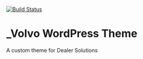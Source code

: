 [![Build Status](https://travis-ci.org/Automattic/_s.svg?branch=master)](https://travis-ci.org/Automattic/_s)

_Volvo WordPress Theme
===

A custom theme for Dealer Solutions
